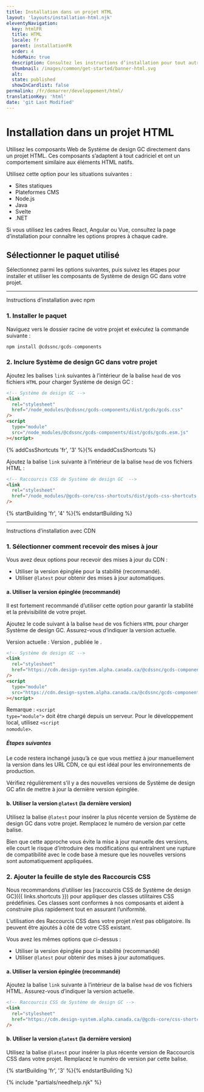 ```yaml
---
title: Installation dans un projet HTML
layout: 'layouts/installation-html.njk'
eleventyNavigation:
  key: htmlFR
  title: HTML
  locale: fr
  parent: installationFR
  order: 4
  hideMain: true
  description: Consultez les instructions d’installation pour tout autre type de projet.
  thumbnail: /images/common/get-started/banner-html.svg
  alt:
  state: published
  showInCardlist: false
permalink: /fr/demarrer/developpement/html/
translationKey: 'html'
date: 'git Last Modified'
---
```


# Installation dans un projet HTML

Utilisez les composants Web de Système de design GC directement dans un projet HTML. Ces composants s’adaptent à tout cadriciel et ont un comportement similaire aux éléments HTML natifs.

Utilisez cette option pour les situations suivantes :

<ul class="list-disc mb-300">
  <li>Sites statiques</li>
  <li>Plateformes CMS</li>
  <li>Node.js</li>
  <li>Java</li>
  <li>Svelte</li>
  <li>.NET</li>
</ul>

Si vous utilisez les cadres React, Angular ou Vue, consultez la <gcds-link href="{{ links.getStartedDevelop }}">page d’installation</gcds-link> pour connaître les options propres à chaque cadre.

## Sélectionner le paquet utilisé

Sélectionnez parmi les options suivantes, puis suivez les étapes pour installer et utiliser les composants de Système de design GC dans votre projet.

<gcds-grid class="mb-300" tag="ul" columns="1fr" columns-tablet="1fr 1fr" columns-desktop="1fr 1fr 1fr">
  <gcds-card
    card-title="Avec npm"
    href="#installation-avec-npm"
    description="Sélectionnez cette option si vous utilisez npm (gestionnaire de paquets node)."
    role="listitem"
  /></gcds-card>
  <gcds-card
    card-title="Avec CDN"
    href="#installation-avec-cdn"
    description="Sélectionnez cette option si vous n’utilisez pas npm. Vous installerez les composants à l’aide de liens de réseau de distribution de contenu (CDN)."
    role="listitem"
  ></gcds-card>
</gcds-grid>

<hr class="my-600" />

<gcds-heading id="installation-avec-npm" tag="h2">Instructions d’installation avec npm</gcds-heading>

### 1. Installer le paquet

Naviguez vers le dossier racine de votre projet et exécutez la commande suivante :

```js
npm install @cdssnc/gcds-components
```

### 2. Inclure Système de design GC dans votre projet

Ajoutez les balises `link` suivantes à l’intérieur de la balise `head` de vos fichiers `HTML` pour charger Système de design GC :

```html
<!-- Système de design GC -->
<link
  rel="stylesheet"
  href="/node_modules/@cdssnc/gcds-components/dist/gcds/gcds.css"
/>
<script
  type="module"
  src="/node_modules/@cdssnc/gcds-components/dist/gcds/gcds.esm.js"
></script>
```

{% addCssShortcuts 'fr', '3' %}{% endaddCssShortcuts %}

Ajoutez la balise `link` suivante à l’intérieur de la balise `head` de vos fichiers HTML :

```html
<!-- Raccourcis CSS de Système de design GC  -->
<link
  rel="stylesheet"
  href="/node_modules/@gcds-core/css-shortcuts/dist/gcds-css-shortcuts.min.css"
/>
```

{% startBuilding 'fr', '4' %}{% endstartBuilding %}

<hr class="my-600" />

<gcds-heading id="installation-avec-cdn" tag="h2">Instructions d’installation avec CDN</gcds-heading>

### 1. Sélectionner comment recevoir des mises à jour

Vous avez deux options pour recevoir des mises à jour du CDN :

<ul class="list-lower-alpha mb-300">
  <li>Utiliser la version épinglée pour la stabilité (recommandé).</li>
  <li>Utiliser <code>@latest</code> pour obtenir des mises à jour automatiques.</li>
</ul>

#### a. Utiliser la version épinglée (recommandé)

Il est fortement recommandé d’utiliser cette option pour garantir la stabilité et la prévisibilité de votre projet.

Ajoutez le code suivant à la balise `head` de vos fichiers `HTML` pour charger Système de design GC. Assurez-vous d’indiquer la version actuelle.

Version actuelle : Version <code><span id='cdn-latest-version'></span></code>, publiée le <time id='cdn-latest-version-date'></time>.

```html
<!-- Système de design GC -->
<link
  rel="stylesheet"
  href="https://cdn.design-system.alpha.canada.ca/@cdssnc/gcds-components@||version||/dist/gcds/gcds.css"
/>
<script
  type="module"
  src="https://cdn.design-system.alpha.canada.ca/@cdssnc/gcds-components@||version||/dist/gcds/gcds.esm.js"
></script>
```

<gcds-text size="small">Remarque : <code>&lt;script type="module"&gt;</code> doit être chargé depuis un serveur. Pour le développement local, utilisez <code>&lt;script nomodule&gt;</code>.</gcds-text>

##### Étapes suivantes

Le code restera inchangé jusqu’à ce que vous mettiez à jour manuellement la version dans les URL CDN, ce qui est idéal pour les environnements de production.

Vérifiez régulièrement s’il y a des <gcds-link href="{{ links.releaseNotes }}" external>nouvelles versions de Système de design GC</gcds-link> afin de mettre à jour la dernière version épinglée.

#### b. Utiliser la version `@latest` (la dernière version)

Utilisez la balise `@latest` pour insérer la plus récente version de Système de design GC dans votre projet. Remplacez le numéro de version par cette balise.

Bien que cette approche vous évite la mise à jour manuelle des versions, elle court le risque d’introduire des modifications qui entraînent une rupture de compatibilité avec le code base à mesure que les nouvelles versions sont automatiquement appliquées.

### 2. Ajouter la feuille de style des Raccourcis CSS

Nous recommandons d’utiliser les [raccourcis CSS de Système de design GC]({{ links.shortcuts }}) pour appliquer des classes utilitaires CSS prédéfinies. Ces classes sont conformes à nos composants et aident à construire plus rapidement tout en assurant l’uniformité.

L’utilisation des Raccourcis CSS dans votre projet n’est pas obligatoire. Ils peuvent être ajoutés à côté de votre CSS existant.

Vous avez les mêmes options que ci-dessus :

<ul class="list-lower-alpha mb-300">
  <li>Utiliser la version épinglée pour la stabilité (recommandé)</li>
  <li>Utiliser <code>@latest</code> pour obtenir des mises à jour automatiques.</li>
</ul>

#### a. Utiliser la version épinglée (recommandé)

Ajoutez la balise `link` suivante à l’intérieur de la balise `head` de vos fichiers HTML. Assurez-vous d’indiquer la version actuelle.

```html
<!-- Raccourcis CSS de Système de design GC -->
<link
  rel="stylesheet"
  href="https://cdn.design-system.alpha.canada.ca/@gcds-core/css-shortcuts@<version-number>/dist/gcds-css-shortcuts.min.css"
/>
```

#### b. Utiliser la version `@latest` (la dernière version)

Utilisez la balise `@latest` pour insérer la plus récente version de Raccourcis CSS dans votre projet. Remplacez le numéro de version par cette balise.

{% startBuilding 'fr', '3' %}{% endstartBuilding %}

{% include "partials/needhelp.njk" %}
